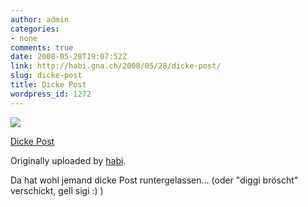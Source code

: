 ```yaml
---
author: admin
categories:
- none
comments: true
date: 2008-05-28T19:07:52Z
link: http://habi.gna.ch/2008/05/28/dicke-post/
slug: dicke-post
title: Dicke Post
wordpress_id: 1272
---
```


[![](http://farm3.static.flickr.com/2333/2531139493_8a18b14e78_m.jpg)](http://www.flickr.com/photos/habi/2531139493/)
   

 
  [Dicke Post](http://www.flickr.com/photos/habi/2531139493/)
    

  Originally uploaded by [habi](http://www.flickr.com/people/habi/).
 



Da hat wohl jemand dicke Post runtergelassen... (oder "diggi bröscht" verschickt, gell sigi :) )
  

